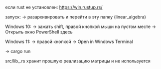 если rust не установлен: https://win.rustup.rs/

запуск: 
-> разархивировать и перейти в эту папку (linear_algebra)

Windows 10:
-> зажать shift, правой кнопкой мыши на пустом месте
-> Открыть окно PowerShell здесь

Windows 11:
-> правой кнопкой -> Open in Windows Terminal

-> cargo run

src/lib_.rs хранит прошлую реализацию матрицы и не используется
